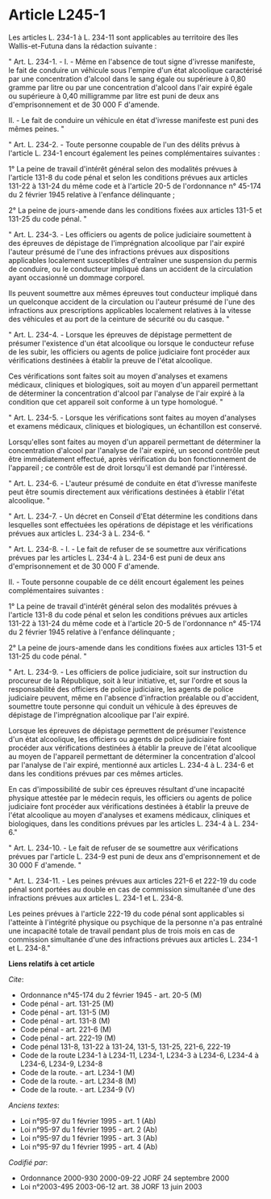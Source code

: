 # Article L245-1

Les articles L. 234-1 à L. 234-11 sont applicables au territoire des îles Wallis-et-Futuna dans la rédaction suivante :

" Art. L. 234-1. - I. - Même en l'absence de tout signe d'ivresse manifeste, le fait de conduire un véhicule sous l'empire
d'un état alcoolique caractérisé par une concentration d'alcool dans le sang égale ou supérieure à 0,80 gramme par litre ou
par une concentration d'alcool dans l'air expiré égale ou supérieure à 0,40 milligramme par litre est puni de deux ans
d'emprisonnement et de 30 000 F d'amende.

II. - Le fait de conduire un véhicule en état d'ivresse manifeste est puni des mêmes peines. "

" Art. L. 234-2. - Toute personne coupable de l'un des délits prévus à l'article L. 234-1 encourt également les peines
complémentaires suivantes :

1° La peine de travail d'intérêt général selon des modalités prévues à l'article 131-8 du code pénal et selon les conditions
prévues aux articles 131-22 à 131-24 du même code et à l'article 20-5 de l'ordonnance n° 45-174 du 2 février 1945 relative à
l'enfance délinquante ;

2° La peine de jours-amende dans les conditions fixées aux articles 131-5 et 131-25 du code pénal. "

" Art. L. 234-3. - Les officiers ou agents de police judiciaire soumettent à des épreuves de dépistage de l'imprégnation
alcoolique par l'air expiré l'auteur présumé de l'une des infractions prévues aux dispositions applicables localement
susceptibles d'entraîner une suspension du permis de conduire, ou le conducteur impliqué dans un accident de la circulation
ayant occasionné un dommage corporel.

Ils peuvent soumettre aux mêmes épreuves tout conducteur impliqué dans un quelconque accident de la circulation ou l'auteur
présumé de l'une des infractions aux prescriptions applicables localement relatives à la vitesse des véhicules et au port de
la ceinture de sécurité ou du casque. "

" Art. L. 234-4. - Lorsque les épreuves de dépistage permettent de présumer l'existence d'un état alcoolique ou lorsque le
conducteur refuse de les subir, les officiers ou agents de police judiciaire font procéder aux vérifications destinées à
établir la preuve de l'état alcoolique.

Ces vérifications sont faites soit au moyen d'analyses et examens médicaux, cliniques et biologiques, soit au moyen d'un
appareil permettant de déterminer la concentration d'alcool par l'analyse de l'air expiré à la condition que cet appareil
soit conforme à un type homologué. "

" Art. L. 234-5. - Lorsque les vérifications sont faites au moyen d'analyses et examens médicaux, cliniques et biologiques,
un échantillon est conservé.

Lorsqu'elles sont faites au moyen d'un appareil permettant de déterminer la concentration d'alcool par l'analyse de l'air
expiré, un second contrôle peut être immédiatement effectué, après vérification du bon fonctionnement de l'appareil ; ce
contrôle est de droit lorsqu'il est demandé par l'intéressé.

" Art. L. 234-6. - L'auteur présumé de conduite en état d'ivresse manifeste peut être soumis directement aux vérifications
destinées à établir l'état alcoolique. "

" Art. L. 234-7. - Un décret en Conseil d'Etat détermine les conditions dans lesquelles sont effectuées les opérations de
dépistage et les vérifications prévues aux articles L. 234-3 à L. 234-6. "

" Art. L. 234-8. - I. - Le fait de refuser de se soumettre aux vérifications prévues par les articles L. 234-4 à L. 234-6 est
puni de deux ans d'emprisonnement et de 30 000 F d'amende.

II. - Toute personne coupable de ce délit encourt également les peines complémentaires suivantes :

1° La peine de travail d'intérêt général selon des modalités prévues à l'article 131-8 du code pénal et selon les conditions
prévues aux articles 131-22 à 131-24 du même code et à l'article 20-5 de l'ordonnance n° 45-174 du 2 février 1945 relative à
l'enfance délinquante ;

2° La peine de jours-amende dans les conditions fixées aux articles 131-5 et 131-25 du code pénal. "

" Art. L. 234-9. - Les officiers de police judiciaire, soit sur instruction du procureur de la République, soit à leur
initiative, et, sur l'ordre et sous la responsabilité des officiers de police judiciaire, les agents de police judiciaire
peuvent, même en l'absence d'infraction préalable ou d'accident, soumettre toute personne qui conduit un véhicule à des
épreuves de dépistage de l'imprégnation alcoolique par l'air expiré.

Lorsque les épreuves de dépistage permettent de présumer l'existence d'un état alcoolique, les officiers ou agents de police
judiciaire font procéder aux vérifications destinées à établir la preuve de l'état alcoolique au moyen de l'appareil
permettant de déterminer la concentration d'alcool par l'analyse de l'air expiré, mentionné aux articles L. 234-4 à L. 234-6
et dans les conditions prévues par ces mêmes articles.

En cas d'impossibilité de subir ces épreuves résultant d'une incapacité physique attestée par le médecin requis, les
officiers ou agents de police judiciaire font procéder aux vérifications destinées à établir la preuve de l'état alcoolique
au moyen d'analyses et examens médicaux, cliniques et biologiques, dans les conditions prévues par les articles L. 234-4 à L.
234-6."

" Art. L. 234-10. - Le fait de refuser de se soumettre aux vérifications prévues par l'article L. 234-9 est puni de deux ans
d'emprisonnement et de 30 000 F d'amende. "

" Art. L. 234-11. - Les peines prévues aux articles 221-6 et 222-19 du code pénal sont portées au double en cas de commission
simultanée d'une des infractions prévues aux articles L. 234-1 et L. 234-8.

Les peines prévues à l'article 222-19 du code pénal sont applicables si l'atteinte à l'intégrité physique ou psychique de la
personne n'a pas entraîné une incapacité totale de travail pendant plus de trois mois en cas de commission simultanée d'une
des infractions prévues aux articles L. 234-1 et L. 234-8."

**Liens relatifs à cet article**

_Cite_:

  - Ordonnance n°45-174 du 2 février 1945 - art. 20-5 (M)
  - Code pénal - art. 131-25 (M)
  - Code pénal - art. 131-5 (M)
  - Code pénal - art. 131-8 (M)
  - Code pénal - art. 221-6 (M)
  - Code pénal - art. 222-19 (M)
  - Code pénal 131-8, 131-22 à 131-24, 131-5, 131-25, 221-6, 222-19
  - Code de la route L234-1 à L234-11, L234-1, L234-3 à L234-6, L234-4 à L234-6, L234-9, L234-8
  - Code de la route. - art. L234-1 (M)
  - Code de la route. - art. L234-8 (M)
  - Code de la route. - art. L234-9 (V)

_Anciens textes_:

  - Loi n°95-97 du 1 février 1995 - art. 1 (Ab)
  - Loi n°95-97 du 1 février 1995 - art. 2 (Ab)
  - Loi n°95-97 du 1 février 1995 - art. 3 (Ab)
  - Loi n°95-97 du 1 février 1995 - art. 4 (Ab)

_Codifié par_:

  - Ordonnance 2000-930 2000-09-22 JORF 24 septembre 2000
  - Loi n°2003-495 2003-06-12 art. 38 JORF 13 juin 2003
